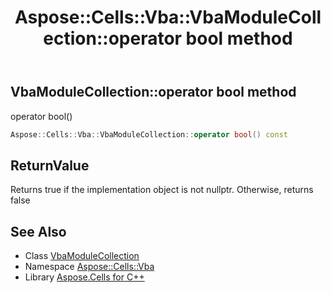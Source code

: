 ﻿---
title: Aspose::Cells::Vba::VbaModuleCollection::operator bool method
linktitle: operator bool
second_title: Aspose.Cells for C++ API Reference
description: 'Aspose::Cells::Vba::VbaModuleCollection::operator bool method. operator bool() in C++.'
type: docs
weight: 400
url: /cpp/aspose.cells.vba/vbamodulecollection/operator_bool/
---
## VbaModuleCollection::operator bool method


operator bool()

```cpp
Aspose::Cells::Vba::VbaModuleCollection::operator bool() const
```


## ReturnValue

Returns true if the implementation object is not nullptr. Otherwise, returns false

## See Also

* Class [VbaModuleCollection](../)
* Namespace [Aspose::Cells::Vba](../../)
* Library [Aspose.Cells for C++](../../../)

